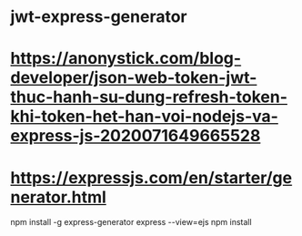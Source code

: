 # jwt-express-generator
# https://anonystick.com/blog-developer/json-web-token-jwt-thuc-hanh-su-dung-refresh-token-khi-token-het-han-voi-nodejs-va-express-js-2020071649665528

# https://expressjs.com/en/starter/generator.html

 npm install -g express-generator
 express --view=ejs
 npm install
